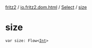 [fritz2](../../index.md) / [io.fritz2.dom.html](../index.md) / [Select](index.md) / [size](./size.md)

# size

`var size: Flow<`[`Int`](https://kotlinlang.org/api/latest/jvm/stdlib/kotlin/-int/index.html)`>`